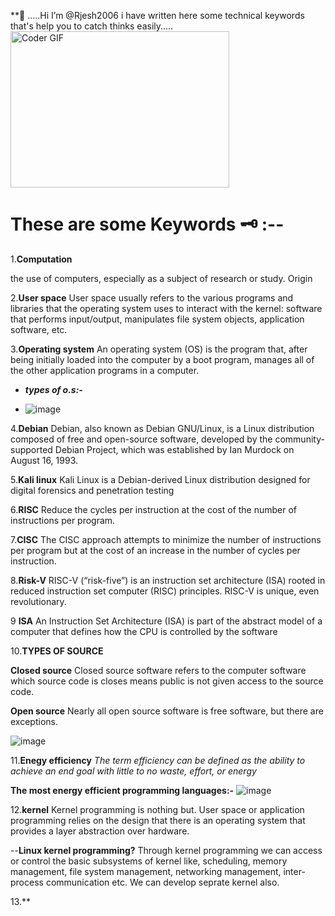 **👋 .....Hi I’m @Rjesh2006 
 i have written here some technical 
 keywords that's help you to 
 catch thinks easily.....
<img alt="Coder GIF" height=250 width=350 src="https://thumbs.gfycat.com/EvilNextDevilfish-small.gif" />
<br>
                   
 # These are some Keywords 🗝️ :-- # 
 1.**Computation**
 
 the use of computers, especially as a   subject of research or study.
 Origin



2.**User space**
User space usually refers to the various programs and libraries that the operating system uses to interact with the kernel: software that performs input/output, manipulates file system objects, application software, etc.



3.**Operating system**
   An operating system (OS) is the program that, after being initially loaded into the computer by a boot program, manages all of the other application programs in a computer.
  
  - ***types of o.s:-***
   
  - ![image](https://github.com/Rjesh2006/Rjesh2006/assets/143868643/972d8ad9-b673-41d9-a771-dcb09b7b9141)



4.**Debian**
Debian, also known as Debian GNU/Linux, is a Linux distribution composed of free and open-source software, developed by the community-supported Debian Project, which was established by Ian Murdock on August 16, 1993.



5.**Kali linux**
Kali Linux is a Debian-derived Linux distribution designed for digital forensics and penetration testing



6.**RISC**
Reduce the cycles per instruction at the cost of the number of instructions per program. 



7.**CISC**
The CISC approach attempts to minimize the number of instructions per program but at the cost of an increase in the number of cycles per instruction. 



8.**Risk-V**
RISC-V (“risk-five”) is an instruction set architecture (ISA) rooted in reduced instruction set computer (RISC) principles. RISC-V is unique, even revolutionary.



9 **ISA**
An Instruction Set Architecture (ISA) is part of the abstract model of a computer that defines how the CPU is controlled by the software


10.**TYPES  OF SOURCE**
 
   **Closed source**
Closed source software refers to the computer software which source code is closes means public is not given access to the source code.
 
   **Open source**
Nearly all open source software is free software, but there are exceptions.

![image](https://github.com/Rjesh2006/Rjesh2006/assets/143868643/c0474abb-170e-42d5-9fce-4646dd8d70e0)



11.**Enegy efficiency**
*The term efficiency can be defined as the ability to achieve an end goal with little to no waste, effort, or energy*

**The most energy efficient programming languages:-**
![image](https://github.com/Rjesh2006/Rjesh2006/assets/143868643/623a6ba5-d4ad-4fde-b7af-14237db569c7)



12.**kernel**
Kernel programming is nothing but. User space or application programming relies on the design that there is an operating system that provides a layer abstraction over hardware. 

   --**Linux kernel programming?**
Through kernel programming we can access or control the basic subsystems of kernel like, scheduling, memory management, file system management, networking management, inter-process communication etc. We can develop seprate kernel also.



13.**


















 


 
 
  


